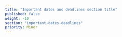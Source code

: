 ```yaml
---
title: "Important dates and deadlines section title"
published: false
weight: -10
section: "important-dates-deadlines"
priority: Minor
---
```


